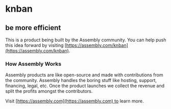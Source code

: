 # knban

## be more efficient

This is a product being built by the Assembly community. You can help push this idea forward by visiting [https://assembly.com/knban](https://assembly.com/knban).

### How Assembly Works

Assembly products are like open-source and made with contributions from the community. Assembly handles the boring stuff like hosting, support, financing, legal, etc. Once the product launches we collect the revenue and split the profits amongst the contributors.

Visit [https://assembly.com](https://assembly.com) to learn more.
